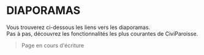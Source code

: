 # DIAPORAMAS

Vous trouverez ci-dessous les liens vers les diaporamas.  
Pas à pas, découvrez les fonctionnalités les plus courantes de CiviParoisse.

>  Page en cours d'écriture